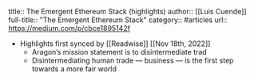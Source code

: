 title:: The Emergent Ethereum Stack (highlights)
author:: [[Luis Cuende]]
full-title:: "The Emergent Ethereum Stack"
category:: #articles
url:: https://medium.com/p/cbce1895142f

- Highlights first synced by [[Readwise]] [[Nov 18th, 2022]]
	- Aragon’s mission statement is to disintermediate trad
	- Disintermediating human trade — business — is the first step towards a more fair world